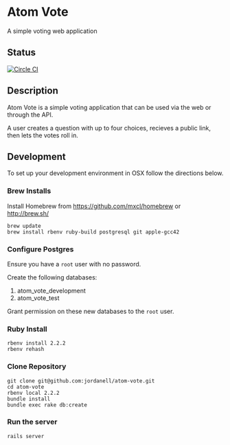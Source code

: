 # Atom Vote

A simple voting web application

## Status

[![Circle CI](https://circleci.com/gh/jordanell/atom-vote.svg?style=svg&circle-token=e362bab71fc7813e947d11f8f1a59602f51b1185)](https://circleci.com/gh/jordanell/atom-vote)

## Description

Atom Vote is a simple voting application that can be used via the web or through the
API.

A user creates a question with up to four choices, recieves a public link, then lets
the votes roll in.

## Development

To set up your development environment in OSX follow the directions below.

### Brew Installs

Install Homebrew from https://github.com/mxcl/homebrew or http://brew.sh/

    brew update
    brew install rbenv ruby-build postgresql git apple-gcc42

### Configure Postgres

Ensure you have a `root` user with no password.

Create the following databases:
1. atom_vote_development
2. atom_vote_test

Grant permission on these new databases to the `root` user.

### Ruby Install

    rbenv install 2.2.2
    rbenv rehash

### Clone Repository

    git clone git@github.com:jordanell/atom-vote.git
    cd atom-vote
    rbenv local 2.2.2
    bundle install
    bundle exec rake db:create

### Run the server

    rails server

